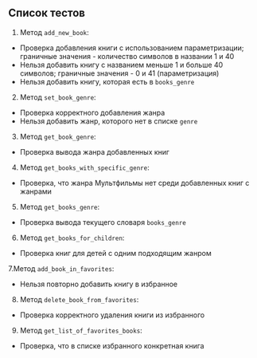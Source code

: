 ## Список тестов
1. Метод ```add_new_book```:
- Проверка добавления книги с использованием параметризации; граничные значения - количество символов в
  названии 1 и 40
- Нельзя добавить книгу с названием меньше 1 и больше 40 символов; граничные значения - 0 и 41 (параметризация)
- Нельзя добавить книгу, которая есть в ```books_genre```
    
2. Метод ```set_book_genre```:
- Проверка корректного добавления жанра
- Нельзя добавить жанр, которого нет в списке ```genre```

3. Метод ```get_book_genre```:
- Проверка вывода жанра добавленных книг

4. Метод ```get_books_with_specific_genre```:
- Проверка, что жанра Мультфильмы нет среди добавленных книг с жанрами

5. Метод ```get_books_genre```:
- Проверка вывода текущего словаря ```books_genre```

6. Метод ```get_books_for_children```:
- Проверка книг для детей с одним подходящим жанром

7.Метод ```add_book_in_favorites```:
- Нельзя повторно добавить книгу в избранное

8. Метод ```delete_book_from_favorites```:
- Проверка корректного удаления книги из избранного

9. Метод ```get_list_of_favorites_books```:
- Проверка, что в списке избранного конкретная книга
